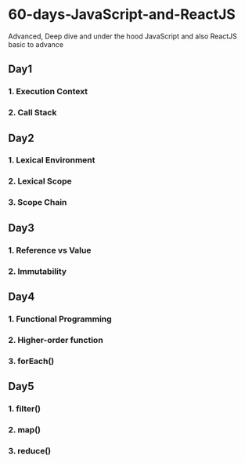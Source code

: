 # 60-days-JavaScript-and-ReactJS

Advanced, Deep dive and under the hood JavaScript and also ReactJS basic to advance

## Day1

### 1. Execution Context

### 2. Call Stack

##

## Day2

### 1. Lexical Environment

### 2. Lexical Scope

### 3. Scope Chain

##

## Day3

### 1. Reference vs Value

### 2. Immutability

##

## Day4

### 1. Functional Programming

### 2. Higher-order function

### 3. forEach()

##

## Day5

### 1. filter()

### 2. map()

### 3. reduce()
